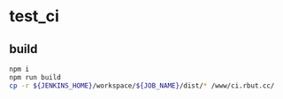 # test_ci

## build 

``` bash
npm i 
npm run build
cp -r ${JENKINS_HOME}/workspace/${JOB_NAME}/dist/* /www/ci.rbut.cc/
```
